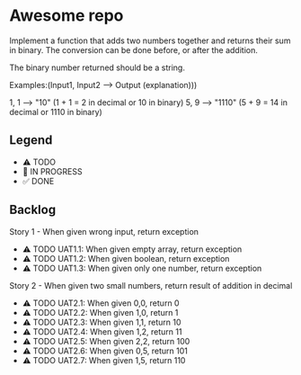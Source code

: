 # Awesome repo

Implement a function that adds two numbers together and returns their sum in binary. The conversion can be done before, or after the addition.

The binary number returned should be a string.

Examples:(Input1, Input2 --> Output (explanation)))

1, 1 --> "10" (1 + 1 = 2 in decimal or 10 in binary)
5, 9 --> "1110" (5 + 9 = 14 in decimal or 1110 in binary)

## Legend
- ⚠ TODO
- 🚧 IN PROGRESS
- ✅ DONE

## Backlog

Story 1 - When given wrong input, return exception
- ⚠ TODO UAT1.1: When given empty array, return exception
- ⚠ TODO UAT1.2: When given boolean, return exception
- ⚠ TODO UAT1.3: When given only one number, return exception

Story 2 - When given two small numbers, return result of addition in decimal
- ⚠ TODO UAT2.1: When given 0,0, return 0
- ⚠ TODO UAT2.2: When given 1,0, return 1
- ⚠ TODO UAT2.3: When given 1,1, return 10
- ⚠ TODO UAT2.4: When given 1,2, return 11
- ⚠ TODO UAT2.5: When given 2,2, return 100
- ⚠ TODO UAT2.6: When given 0,5, return 101
- ⚠ TODO UAT2.7: When given 1,5, return 110

